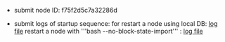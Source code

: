 * submit node ID: f75f2d5c7a32286d

* submit logs of startup sequence:
for restart a node using local DB: [log file](log1.txt)
restart a node with '''bash --no-block-state-import''' : [log file](log2.txt)
